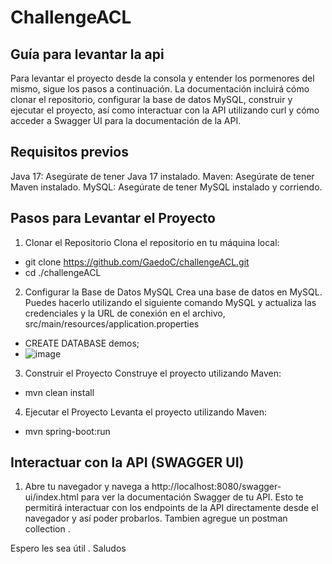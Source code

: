 # ChallengeACL

## Guía para levantar la api 

Para levantar el proyecto desde la consola y entender los pormenores del mismo, sigue los pasos a continuación. La documentación incluirá cómo clonar el repositorio, configurar la base de datos MySQL, construir y ejecutar el proyecto, así como interactuar con la API utilizando curl y cómo acceder a Swagger UI para la documentación de la API.


## Requisitos previos

Java 17: Asegúrate de tener Java 17 instalado.
Maven: Asegúrate de tener Maven instalado.
MySQL: Asegúrate de tener MySQL instalado y corriendo.

## Pasos para Levantar el Proyecto

1. Clonar el Repositorio
Clona el repositorio en tu máquina local:

- git clone https://github.com/GaedoC/challengeACL.git
- cd ./challengeACL

2. Configurar la Base de Datos MySQL
Crea una base de datos en MySQL. Puedes hacerlo utilizando el siguiente comando MySQL y actualiza las credenciales y la URL de conexión en el archivo, src/main/resources/application.properties

- CREATE DATABASE demos;
- ![image](https://github.com/GaedoC/challengeACL/assets/17816969/dc278f20-8968-4ac3-b6b5-63dec955e4c8)

3. Construir el Proyecto
Construye el proyecto utilizando Maven:

- mvn clean install

4. Ejecutar el Proyecto
Levanta el proyecto utilizando Maven:

- mvn spring-boot:run

## Interactuar con la API (SWAGGER UI)

1. Abre tu navegador y navega a http://localhost:8080/swagger-ui/index.html para ver la documentación Swagger de tu API. Esto te permitirá interactuar con los endpoints de la API directamente desde el navegador y así poder probarlos. Tambien agregue un postman collection .

Espero les sea útil . Saludos
